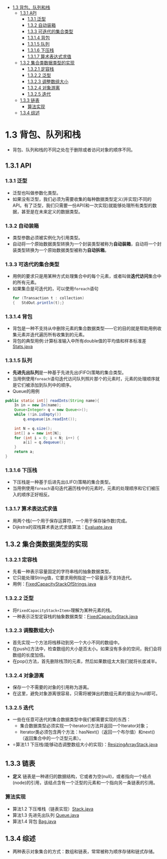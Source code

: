 - [1.3 背包、队列和栈](#13-背包队列和栈)
  - [1.3.1 API](#131-api)
    - [1.3.1 泛型](#131-泛型)
    - [1.3.2 自动装箱](#132-自动装箱)
    - [1.3.3 可迭代的集合类型](#133-可迭代的集合类型)
    - [1.3.1.4 背包](#1314-背包)
    - [1.3.1.5 队列](#1315-队列)
    - [1.3.1.6 下压栈](#1316-下压栈)
    - [1.3.1.7 算术表达式求值](#1317-算术表达式求值)
  - [1.3.2 集合类数据类型的实现](#132-集合类数据类型的实现)
    - [1.3.2.1 定容栈](#1321-定容栈)
    - [1.3.2.2 泛型](#1322-泛型)
    - [1.3.2.3 调整数组大小](#1323-调整数组大小)
    - [1.3.2.4 对象游离](#1324-对象游离)
    - [1.3.2.5 迭代](#1325-迭代)
  - [1.3.3 链表](#133-链表)
    - [算法实现](#算法实现)
  - [1.3.4 综述](#134-综述)
# 1.3 背包、队列和栈
* 背包、队列和栈的不同之处在于删除或者访问对象的顺序不同。

## 1.3.1 API
### 1.3.1 泛型
* 泛型也叫做参数化类型。
* 如果没有泛型，我们必须为需要收集的每种数据类型定义(并实现)不同的API。有了泛型，我们只需要一份API(和一次实现)就能够处理所有类型的数据，甚至是在未来定义的数据类型。

### 1.3.2 自动装箱
* 类型参数必须被实例化为引用类型。
* 自动将一个原始数据类型转换为一个封装类型被称为**自动装箱**，自动将一个封装类型转换为一个原始数据类型被称为**自动拆箱**。

### 1.3.3 可迭代的集合类型
* 用例的要求只是用某种方式处理集合中的每个元素，或者叫做**迭代访问**集合中的所有元素。
* 如果集合是可迭代的，可以使用`foreach`语句
    ```java
    for (Transaction t : collection)
    {   StdOut.println(t);}
    ```

### 1.3.1.4 背包
* 背包是一种不支持从中删除元素的集合数据类型——它的目的就是帮助用例收集元素并迭代遍历所有收集到的元素。
* 背包的典型用例:计算标准输入中所有double值的平均值和样本标准差 [Stats.java](/Algorithms/src/chapter01/bag/Stats.java)

### 1.3.1.5 队列
* **先进先出队列**是一种基于先进先出(FIFO)策略的集合类型。
* 当用例使用`foreach`语句迭代访问队列照片那个的元素时，元素的处理顺序就是它们被添加到队列中的顺序。
* Queue的用例
```java
public static int[] readInts(String name){
    In in = new In(name);
    Queue<Integer> q = new Queue<>();
    while (!in.isEmpty())
        q.enqueue(in.readInt());
    
    int N = q.size();
    int[] a = new int[N];
    for (int i = 0; i < N; i++) {
        a[i] = q.dequeue();
    }
    return a;
}
```    

### 1.3.1.6 下压栈
* 下压栈是一种基于后进先出(LIFO)策略的集合类型。
* 当用例使用`foreach`语句迭代遍历栈中的元素时，元素的处理顺序和它们被压入的顺序正好相反。

### 1.3.1.7 算术表达式求值
* 用两个栈(一个用于保存运算符，一个用于保存操作数)完成。
* Dijkstra的双栈算术表达式求值算法：[Evaluate.java](/Algorithms/src/chapter01/stack/Evaluate.java)

## 1.3.2 集合类数据类型的实现
### 1.3.2.1 定容栈
* 先看一种表示容量固定的字符串栈的抽象数据类型。
* 它只能处理String值，它要求用例指定一个容量且不支持迭代。
* 用例：[FixedCapacityStackOfStrings.java](/Algorithms/src/chapter01/stack/FixedCapacityStackOfStrings.java)

### 1.3.2.2 泛型
* 将`FixedCapacityStack<Item>`理解为某种元素的栈。
* 一种表示泛型定容栈的抽象数据类型：[FixedCapacityStack.java](/Algorithms/src/chapter01/stack/FixedCapacityStack.java)

### 1.3.2.3 调整数组大小
* 首先实现一个方法将栈移动到另一个大小不同的数组中。
* 在push()方法中，检查数组的大小是否太小。如果没有多余的空间，我们会将数组的长度加倍。
* 在pop()方法，首先删除栈顶的元素，然后如果数组太大我们就将长度减半。

### 1.3.2.4 对象游离
* 保存一个不需要的对象的引用称为游离。
* 在这里，避免对象游离很容易，只需将被弹出的数组元素的值设为null即可。

### 1.3.2.5 迭代
* 一些在任意可迭代的集合数据类型中我们都需要实现的东西：
  * 集合数据类型必须实现一个iterator()方法并返回一个Iterator对象；
  * Iterator类必须包含两个方法：hasNext()（返回一个布尔值）和next()（返回集合中的一个泛型元素）。
* ⭐️算法1.1 下压栈(能够动态调整数组大小的实现)：[ResizingArrayStack.java](/Algorithms/src/chapter01/stack/ResizingArrayStack.java)

## 1.3.3 链表
* **定义** 链表是一种递归的数据结构，它或者为空(null)，或者指向一个结点(node)的引用，该结点含有一个泛型的元素和一个指向另一条链表的引用。

### 算法实现
* 算法1.2 下压堆栈（链表实现）[Stack.java](/Algorithms/src/chapter01/stack/Stack.java)
* 算法1.3 先进先出队列 [Queue.java](/Algorithms/src/chapter01/queue/Queue.java)
* 算法1.4 背包 [Bag.java](/Algorithms/src/chapter01/bag/Bag.java)

## 1.3.4 综述
* 两种表示对象集合的方式：数组和链表，常常被称为顺序存储和链式存储。